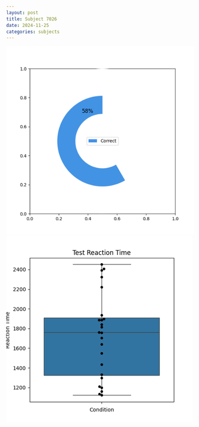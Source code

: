 ```yaml
---
layout: post
title: Subject 7026
date: 2024-11-25
categories: subjects
---
```


![](data/7026/run-13/7026_FN_acc_test.png)
![](data/7026/run-13/7026_FN_rt.png)
